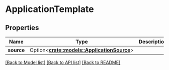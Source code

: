 # ApplicationTemplate

## Properties

Name | Type | Description | Notes
------------ | ------------- | ------------- | -------------
**source** | Option<[**crate::models::ApplicationSource**](ApplicationSource.md)> |  | [optional]

[[Back to Model list]](../README.md#documentation-for-models) [[Back to API list]](../README.md#documentation-for-api-endpoints) [[Back to README]](../README.md)



